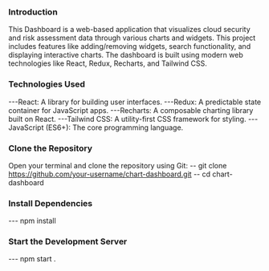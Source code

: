 ### Introduction 

This Dashboard is a web-based application that visualizes cloud security and risk assessment data through various charts and widgets. This project includes features like adding/removing widgets, search functionality, and displaying interactive charts. The dashboard is built using modern web technologies like React, Redux, Recharts, and Tailwind CSS.

### Technologies Used
---React: A library for building user interfaces.
---Redux: A predictable state container for JavaScript apps.
---Recharts: A composable charting library built on React.
---Tailwind CSS: A utility-first CSS framework for styling.
---JavaScript (ES6+): The core programming language.

### Clone the Repository
Open your terminal and clone the repository using Git:
-- git clone https://github.com/your-username/chart-dashboard.git
-- cd chart-dashboard

### Install Dependencies
--- npm install

### Start the Development Server
--- npm start
.
